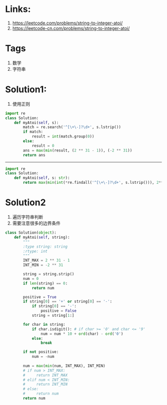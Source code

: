 # Links:
1. https://leetcode.com/problems/string-to-integer-atoi/
2. https://leetcode-cn.com/problems/string-to-integer-atoi/

# Tags
1. 数学
2. 字符串

# Solution1:
1. 使用正则
```python
import re
class Solution:
    def myAtoi(self, s):
        match = re.search('^[\+\-]?\d+', s.lstrip())
        if match:
            result = int(match.group(0))
        else:
            result = 0
        ans = max(min(result, (2 ** 31 - 1)), (-2 ** 31))
        return ans
```
---
```python
import re
class Solution:
    def myAtoi(self, s: str):
        return max(min(int(*re.findall('^[\+\-]?\d+', s.lstrip())), 2**31 - 1), -2**31)
```

# Solution2
1. 遍历字符串判断
2. 需要注意很多的边界条件

```python
class Solution(object):
    def myAtoi(self, string):
        """
        :type string: string
        :rtype: int
        """
        INT_MAX = 2 ** 31 - 1
        INT_MIN = -2 ** 31

        string = string.strip()
        num = 0
        if len(string) == 0:
            return num

        positive = True
        if string[0] == '+' or string[0] == '-':
            if string[0] == '-':
                positive = False
            string = string[1:]

        for char in string:
            if char.isdigit(): # if char >= '0' and char <= '9'
                num = num * 10 + ord(char) - ord('0')
            else:
                break

        if not positive:
            num = -num
        
        num = max(min(num, INT_MAX), INT_MIN)
        # if num > INT_MAX:
        #     return INT_MAX
        # elif num < INT_MIN:
        #     return INT_MIN
        # else:
        #     return num
        return num

```
